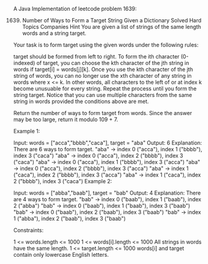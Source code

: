 A Java Implementation of leetcode problem 1639:

1639. Number of Ways to Form a Target String Given a Dictionary
Solved
Hard
Topics
Companies
Hint
You are given a list of strings of the same length words and a string target.

Your task is to form target using the given words under the following rules:

target should be formed from left to right.
To form the ith character (0-indexed) of target, you can choose the kth character of the jth string in words if target[i] = words[j][k].
Once you use the kth character of the jth string of words, you can no longer use the xth character of any string in words where x <= k. In other words, all characters to the left of or at index k become unusuable for every string.
Repeat the process until you form the string target.
Notice that you can use multiple characters from the same string in words provided the conditions above are met.

Return the number of ways to form target from words. Since the answer may be too large, return it modulo 109 + 7.

 

Example 1:

Input: words = ["acca","bbbb","caca"], target = "aba"
Output: 6
Explanation: There are 6 ways to form target.
"aba" -> index 0 ("acca"), index 1 ("bbbb"), index 3 ("caca")
"aba" -> index 0 ("acca"), index 2 ("bbbb"), index 3 ("caca")
"aba" -> index 0 ("acca"), index 1 ("bbbb"), index 3 ("acca")
"aba" -> index 0 ("acca"), index 2 ("bbbb"), index 3 ("acca")
"aba" -> index 1 ("caca"), index 2 ("bbbb"), index 3 ("acca")
"aba" -> index 1 ("caca"), index 2 ("bbbb"), index 3 ("caca")
Example 2:

Input: words = ["abba","baab"], target = "bab"
Output: 4
Explanation: There are 4 ways to form target.
"bab" -> index 0 ("baab"), index 1 ("baab"), index 2 ("abba")
"bab" -> index 0 ("baab"), index 1 ("baab"), index 3 ("baab")
"bab" -> index 0 ("baab"), index 2 ("baab"), index 3 ("baab")
"bab" -> index 1 ("abba"), index 2 ("baab"), index 3 ("baab")
 

Constraints:

1 <= words.length <= 1000
1 <= words[i].length <= 1000
All strings in words have the same length.
1 <= target.length <= 1000
words[i] and target contain only lowercase English letters.
